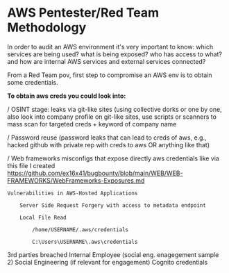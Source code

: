 # AWS Pentester/Red Team Methodology

In order to audit an AWS environment it's very important to know: 
which services are being used?
what is being exposed?
who has access to what?
and how are internal AWS services and external services connected?

From a Red Team pov, first step to compromise an AWS env is to obtain some credentials. 

**To obtain aws creds you could look into:**

/ OSINT stage: leaks via git-like sites (using collective dorks or one by one, also look into company profile on git-like sites, use scripts or scanners to mass scan for targeted creds + keyword of company name

/ Password reuse (password leaks that can lead to creds of aws, e.g., hacked github with private rep with creds to aws OR anything like that) 

/ Web frameworks misconfigs that expose directly aws credentials like via this file I created https://github.com/ex16x41/bugbounty/blob/main/WEB/WEB-FRAMEWORKS/WebFrameworks-Exposures.md

    Vulnerabilities in AWS-Hosted Applications

        Server Side Request Forgery with access to metadata endpoint

        Local File Read

            /home/USERNAME/.aws/credentials

            C:\Users\USERNAME\.aws\credentials

3rd parties breached
Internal Employee (social eng. enagegement sample 2)
Social Engineering (if relevant for engagement)
Cognito credentials
